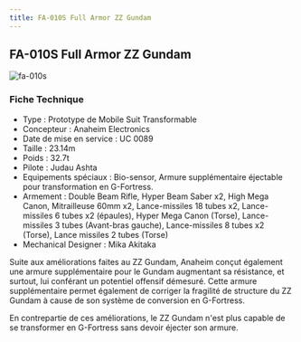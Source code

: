 ```yaml
---
title: FA-010S Full Armor ZZ Gundam
---
```


FA-010S Full Armor ZZ Gundam
----------------------------


![fa-010s](/images/stories/saga/gundamzz/mechas/aeug/fa-010s.png)


### Fiche Technique


* Type : Prototype de Mobile Suit Transformable
* Concepteur : Anaheim Electronics
* Date de mise en service : UC 0089
* Taille : 23.14m
* Poids : 32.7t
* Pilote : Judau Ashta
* Equipements spéciaux : Bio-sensor, Armure supplémentaire éjectable pour transformation en G-Fortress.
* Armement : Double Beam Rifle, Hyper Beam Saber x2, High Mega Canon, Mitrailleuse 60mm x2, Lance-missiles 18 tubes x2, Lance-missiles 6 tubes x2 (épaules), Hyper Mega Canon (Torse), Lance-missiles 3 tubes (Avant-bras gauche), Lance-missiles 8 tubes x2 (Torse), Lance missiles 2 tubes (Torse)
* Mechanical Designer : Mika Akitaka


Suite aux améliorations faites au ZZ Gundam, Anaheim conçut également une armure supplémentaire pour le Gundam augmentant sa résistance, et surtout, lui conférant un potentiel offensif démesuré. Cette armure supplémentaire permet également de corriger la fragilité de structure du ZZ Gundam à cause de son système de conversion en G-Fortress.


En contrepartie de ces améliorations, le ZZ Gundam n'est plus capable de se transformer en G-Fortress sans devoir éjecter son armure.

